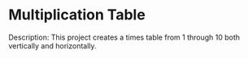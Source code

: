 # Multiplication Table
Description: This project creates a times table from 1 through 10 both vertically and horizontally. 
